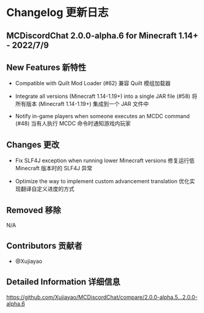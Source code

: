 # Changelog 更新日志

## MCDiscordChat 2.0.0-alpha.6 for Minecraft 1.14+ - 2022/7/9

## New Features 新特性

- Compatible with Quilt Mod Loader (#62)
  兼容 Quilt 模组加载器

- Integrate all versions (Minecraft 1.14-1.19+) into a single JAR file (#58)
  将所有版本 (Minecraft 1.14-1.19+) 集成到一个 JAR 文件中

- Notify in-game players when someone executes an MCDC command (#48)
  当有人执行 MCDC 命令时通知游戏内玩家

## Changes 更改

- Fix SLF4J exception when running lower Minecraft versions
  修复运行低 Minecraft 版本时的 SLF4J 异常

- Optimize the way to implement custom advancement translation
  优化实现翻译自定义进度的方式

## Removed 移除

N/A

## Contributors 贡献者

- @Xujiayao

## Detailed Information 详细信息

https://github.com/Xujiayao/MCDiscordChat/compare/2.0.0-alpha.5...2.0.0-alpha.6